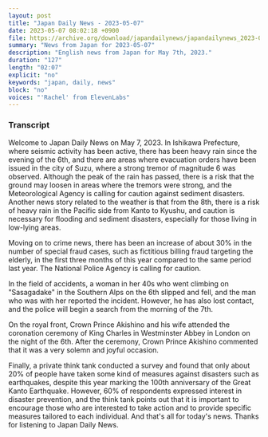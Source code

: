 ```yaml
---
layout: post
title: "Japan Daily News - 2023-05-07"
date: 2023-05-07 08:02:18 +0900
file: https://archive.org/download/japandailynews/japandailynews_2023-05-07.mp3
summary: "News from Japan for 2023-05-07"
description: "English news from Japan for May 7th, 2023."
duration: "127"
length: "02:07"
explicit: "no"
keywords: "japan, daily, news"
block: "no"
voices: "'Rachel' from ElevenLabs"
---
```


### Transcript

Welcome to Japan Daily News on May 7, 2023. In Ishikawa Prefecture, where seismic activity has been active, there has been heavy rain since the evening of the 6th, and there are areas where evacuation orders have been issued in the city of Suzu, where a strong tremor of magnitude 6 was observed. Although the peak of the rain has passed, there is a risk that the ground may loosen in areas where the tremors were strong, and the Meteorological Agency is calling for caution against sediment disasters. Another news story related to the weather is that from the 8th, there is a risk of heavy rain in the Pacific side from Kanto to Kyushu, and caution is necessary for flooding and sediment disasters, especially for those living in low-lying areas.

Moving on to crime news, there has been an increase of about 30% in the number of special fraud cases, such as fictitious billing fraud targeting the elderly, in the first three months of this year compared to the same period last year. The National Police Agency is calling for caution.

In the field of accidents, a woman in her 40s who went climbing on "Sasagadake" in the Southern Alps on the 6th slipped and fell, and the man who was with her reported the incident. However, he has also lost contact, and the police will begin a search from the morning of the 7th.

On the royal front, Crown Prince Akishino and his wife attended the coronation ceremony of King Charles in Westminster Abbey in London on the night of the 6th. After the ceremony, Crown Prince Akishino commented that it was a very solemn and joyful occasion.

Finally, a private think tank conducted a survey and found that only about 20% of people have taken some kind of measures against disasters such as earthquakes, despite this year marking the 100th anniversary of the Great Kanto Earthquake. However, 60% of respondents expressed interest in disaster prevention, and the think tank points out that it is important to encourage those who are interested to take action and to provide specific measures tailored to each individual. And that's all for today's news. Thanks for listening to Japan Daily News.
